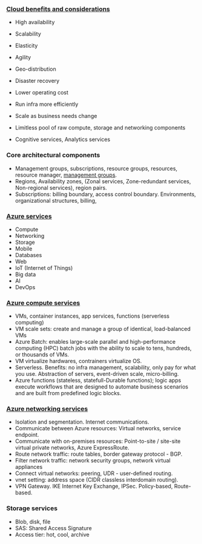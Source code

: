 
### [Cloud benefits and considerations](https://docs.microsoft.com/en-us/learn/modules/fundamental-azure-concepts/benefits-of-cloud-computing)
* High availability
* Scalability
* Elasticity
* Agility
* Geo-distribution
* Disaster recovery

* Lower operating cost
* Run infra more efficiently
* Scale as business needs change
* Limitless pool of raw compute, storage and networking components
* Cognitive services, Analytics services

### Core architectural components
* Management groups, subscriptions, resource groups, resources, resource manager, [management groups](https://docs.microsoft.com/en-us/learn/modules/azure-architecture-fundamentals/management-groups-subscriptions).
* Regions, Availability zones, (Zonal services, Zone-redundant services, Non-regional services), region pairs.
* Subscriptions: billing boundary, access control boundary. Environments, organizational structures, billing, 

### [Azure services](https://docs.microsoft.com/en-us/learn/modules/intro-to-azure-fundamentals/tour-of-azure-services)
* Compute
* Networking
* Storage
* Mobile
* Databases
* Web
* IoT (Internet of Things)
* Big data
* AI
* DevOps

### [Azure compute services](https://docs.microsoft.com/en-us/learn/modules/azure-compute-fundamentals/overview)
* VMs, container instances, app services, functions (serverless computing)
* VM scale sets: create and manage a group of identical, load-balanced VMs
* Azure Batch: enables large-scale parallel and high-performance computing (HPC) batch jobs with the ability to scale to tens, hundreds, or thousands of VMs.
* VM virtualize hardwares, contrainers virtualize OS. 
* Serverless. Benefits: no infra management, scalability, only pay for what you use. Abstraction of servers, event-driven scale, micro-billing.
* Azure functions (stateless, statefull-Durable functions); logic apps execute workflows that are designed to automate business scenarios and are built from predefined logic blocks.

### [Azure networking services](https://docs.microsoft.com/en-us/learn/modules/azure-networking-fundamentals/azure-virtual-network-fundamentals)
* Isolation and segmentation. Internet communications. 
* Communicate between Azure resources: Virtual networks, service endpoint. 
* Communicate with on-premises resources: Point-to-site / site-site virtual private networks, Azure ExpressRoute. 
* Route network traffic: route tables, border gateway protocol - BGP.  
* Filter network traffic: network security groups, network virtual appliances
* Connect virtual networks: peering, UDR - user-defined routing.
* vnet setting: address space (CIDR classless interdomain routing). 
* VPN Gateway. IKE Internet Key Exchange, IPSec. Policy-based, Route-based. 

### Storage services
* Blob, disk, file
* SAS: Shared Access Signature
* Access tier: hot, cool, archive

